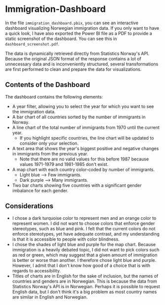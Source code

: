 # Immigration-Dashboard
In the file `immigration_dashboard.pbix`, you can see an interactive dashboard visualizing Norwegian immigration data. If you only want to have a quick look, I have also exported the Power BI file as a PDF to provide a static screenshot of the dashboard. You can see this in `dashboard_screenshot.pdf`.

The data is dynamically retrieved directly from Statistics Norway's API. Because the original JSON format of the response contains a lot of unnecessary data and is inconveniently structured, several transformations are first performed to clean and prepare the data for visualizations.

## Contents of the Dashboard
The dashboard contains the following elements:
* A year filter, allowing you to select the year for which you want to see the immigration data.
* A bar chart of all countries sorted by the number of immigrants in Norway.
* A line chart of the total number of immigrants from 1970 until the current year.
  * If you highlight specific countries, the line chart will be updated to consider only your selection.
* A text area that shows the year's biggest positive and negative changes in immigrants from the previous year.
  * Note that there are no valid values for this before 1987 because values 1971-1979 and 1981-1985 don't exist.
* A map chart with each country color-coded by number of immigrants.
  * Light blue --> Few immigrants.
  * Dark purple --> Many immigrants.
* Two bar charts showing five countries with a significant gender imbalance for each gender.


## Considerations
* I chose a dark turquoise color to represent men and an orange color to represent women. I did not want to choose colors that enforce gender stereotypes, such as blue and pink. I felt that the current colors do not enforce stereotypes, yet have adequate contrast, and my understanding is that it is accessible to people with color blindness.
* I chose the shades of light blue and purple for the map chart. Because immigration is a heavily debated topic, I did not want to pick colors such as red or green, which may suggest that a given amount of immigration is better or worse than another. I therefore chose light blue and purple. However, I admit that I don't know how good of a choice that is with regards to accessibility.
* Titles of charts are in English for the sake of inclusion, but the names of countries and genders are in Norwegian. This is because the data from Statistics Norway's API is in Norwegian. Perhaps it is possible to request English data, but I don't think it's a big problem as most country names are similar in English and Norwegian.
